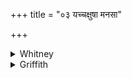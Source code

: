 +++
title = "०३ यच्चक्षुषा मनसा"

+++

<details><summary>Whitney</summary>

### Translation
3. If (*yát*) with eye, with mind, and if with speech we have offended  
(*upa-ṛ*) waking, if sleeping, let Soma purify those things for us with  
*svadhā́*.

### Notes
Compare vi. 45. 2, of which the second pāda agrees with ours. Ppp.  
inserts another *yat* before *manasā* in **a**, and has, for **c, d**,  
*somo mā tasmād enasaḥ svadhayā punāti vidvān*.
</details>

<details><summary>Griffith</summary>

From every fault in look, in word, in spirit that we, awake or sleeping, have committed, May Soma, with his godlike nature, cleanse us.
</details>
